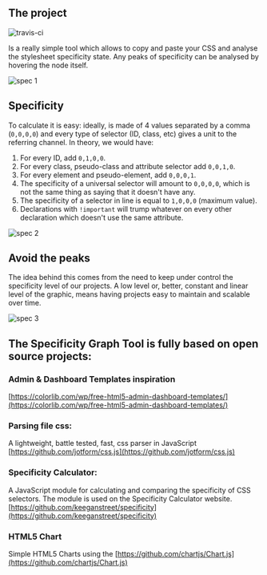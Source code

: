 ## The project 
![travis-ci](https://www.travis-ci.com/StefanoVollono/specificity-graph.svg?branch=master)

Is a really simple tool which allows to copy and paste your CSS and analyse the stylesheet specificity state. Any peaks of specificity can be analysed by hovering the node itself.

![spec 1](http://res.cloudinary.com/ddbdqb6js/image/upload/v1490768227/spec_1_ruwaoy.png)

## Specificity
To calculate it is easy: ideally, is made of 4 values separated by a comma (`0,0,0,0`) and every type of selector (ID, class, etc) gives a unit to the referring channel. In theory, we would have:

1. For every ID, add `0,1,0,0`.
2. For every class, pseudo-class and attribute selector add `0,0,1,0`.
3. For every element and pseudo-element, add `0,0,0,1`.
4. The specificity of a universal selector will amount to `0,0,0,0`, which is not the same thing as saying that it doesn't have any.
5. The specificity of a selector in line is equal to `1,0,0,0` (maximum value).
6. Declarations with `!important` will trump whatever on every other declaration which doesn't use the same attribute.

![spec 2](http://res.cloudinary.com/ddbdqb6js/image/upload/v1490768227/spec_2_a8uon2.png)

## Avoid the peaks
The idea behind this comes from the need to keep under control the specificity level of our projects. A low level or, better, constant and linear level of the graphic, means having projects easy to maintain and scalable over time.

![spec 3](http://res.cloudinary.com/ddbdqb6js/image/upload/v1490768229/spec_3_q4tbwy.png)

## The Specificity Graph Tool is fully based on open source projects:

### Admin & Dashboard Templates inspiration
[https://colorlib.com/wp/free-html5-admin-dashboard-templates/](https://colorlib.com/wp/free-html5-admin-dashboard-templates/)

### Parsing file css:
A lightweight, battle tested, fast, css parser in JavaScript
[https://github.com/jotform/css.js](https://github.com/jotform/css.js)

### Specificity Calculator:
A JavaScript module for calculating and comparing the specificity of CSS selectors. The module is used on the Specificity Calculator website.
[https://github.com/keeganstreet/specificity](https://github.com/keeganstreet/specificity)

### HTML5 Chart
Simple HTML5 Charts using the <canvas>
[https://github.com/chartjs/Chart.js](https://github.com/chartjs/Chart.js)
